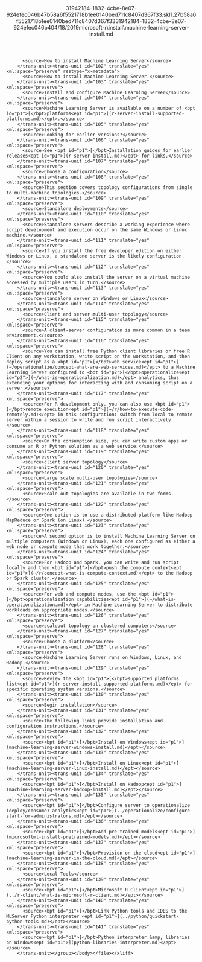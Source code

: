 <?xml version="1.0"?><xliff version="1.2" xmlns="urn:oasis:names:tc:xliff:document:1.2" xmlns:xsi="http://www.w3.org/2001/XMLSchema-instance" xsi:schemaLocation="urn:oasis:names:tc:xliff:document:1.2 xliff-core-1.2-transitional.xsd"><file datatype="xml" original="machine-learning-server-install.md" source-language="en-US" target-language="en-US"><header><tool tool-id="mdxliff" tool-name="mdxliff" tool-version="1.0-d1654b2" tool-company="Microsoft" /><xliffext:skl_file_name xmlns:xliffext="urn:microsoft:content:schema:xliffextensions">31942184-1832-4cbe-8e07-924efec046b47b58a6f5521718b1ee0140bed711c8407d367f33.skl</xliffext:skl_file_name><xliffext:version xmlns:xliffext="urn:microsoft:content:schema:xliffextensions">1.2</xliffext:version><xliffext:ms.openlocfilehash xmlns:xliffext="urn:microsoft:content:schema:xliffextensions">7b58a6f5521718b1ee0140bed711c8407d367f33</xliffext:ms.openlocfilehash><xliffext:ms.sourcegitcommit xmlns:xliffext="urn:microsoft:content:schema:xliffextensions">31942184-1832-4cbe-8e07-924efec046b4</xliffext:ms.sourcegitcommit><xliffext:ms.lasthandoff xmlns:xliffext="urn:microsoft:content:schema:xliffextensions">04/18/2019</xliffext:ms.lasthandoff><xliffext:ms.openlocfilepath xmlns:xliffext="urn:microsoft:content:schema:xliffextensions">microsoft-r\install\machine-learning-server-install.md</xliffext:ms.openlocfilepath></header><body><group id="content" extype="content"><trans-unit id="101" translate="yes" xml:space="preserve" restype="x-metadata">
          <source>How to install Machine Learning Server</source>
        </trans-unit><trans-unit id="102" translate="yes" xml:space="preserve" restype="x-metadata">
          <source>How to install Machine Learning Server.</source>
        </trans-unit><trans-unit id="103" translate="yes" xml:space="preserve">
          <source>Install and configure Machine Learning Server</source>
        </trans-unit><trans-unit id="104" translate="yes" xml:space="preserve">
          <source>Machine Learning Server is available on a number of <bpt id="p1">[</bpt>platforms<ept id="p1">](r-server-install-supported-platforms.md)</ept>.</source>
        </trans-unit><trans-unit id="105" translate="yes" xml:space="preserve">
          <source>Looking for earlier versions?</source>
        </trans-unit><trans-unit id="106" translate="yes" xml:space="preserve">
          <source>See <bpt id="p1">[</bpt>Installation guides for earlier releases<ept id="p1">](r-server-install.md)</ept> for links.</source>
        </trans-unit><trans-unit id="107" translate="yes" xml:space="preserve">
          <source>Choose a configuration</source>
        </trans-unit><trans-unit id="108" translate="yes" xml:space="preserve">
          <source>This section covers topology configurations from single to multi-machine topologies.</source>
        </trans-unit><trans-unit id="109" translate="yes" xml:space="preserve">
          <source>Standalone deployments</source>
        </trans-unit><trans-unit id="110" translate="yes" xml:space="preserve">
          <source>Standalone servers describe a working experience where script development and execution occur on the same Windows or Linux machine.</source>
        </trans-unit><trans-unit id="111" translate="yes" xml:space="preserve">
          <source>If you install the free developer edition on either Windows or Linux, a standalone server is the likely configuration.</source>
        </trans-unit><trans-unit id="112" translate="yes" xml:space="preserve">
          <source>You could also install the server on a virtual machine accessed by multiple users in turn.</source>
        </trans-unit><trans-unit id="113" translate="yes" xml:space="preserve">
          <source>standalone server on Windows or Linux</source>
        </trans-unit><trans-unit id="114" translate="yes" xml:space="preserve">
          <source>Client and server multi-user topology</source>
        </trans-unit><trans-unit id="115" translate="yes" xml:space="preserve">
          <source>A client-server configuration is more common in a team environment.</source>
        </trans-unit><trans-unit id="116" translate="yes" xml:space="preserve">
          <source>You can install free Python client libraries or free R Client on any workstation, write script on the workstation, and then deploy script as a <bpt id="p1">[</bpt>web service<ept id="p1">](~/operationalize/concept-what-are-web-services.md)</ept> to a Machine Learning Server configured to <bpt id="p2">[</bpt>operationalize<ept id="p2">](~/what-is-operationalization.md)</ept> analytics, thus extending your options for interacting with and consuming script on a server.</source>
        </trans-unit><trans-unit id="117" translate="yes" xml:space="preserve">
          <source>For R development only, you can also use <bpt id="p1">[</bpt>remote execution<ept id="p1">](~/r/how-to-execute-code-remotely.md)</ept> in this configuration: switch from local to remote server within a session to write and run script interactively.</source>
        </trans-unit><trans-unit id="118" translate="yes" xml:space="preserve">
          <source>On the consumption side, you can write custom apps or consume an R or Python solution as a web service.</source>
        </trans-unit><trans-unit id="119" translate="yes" xml:space="preserve">
          <source>client server topology</source>
        </trans-unit><trans-unit id="120" translate="yes" xml:space="preserve">
          <source>Large scale multi-user topologies</source>
        </trans-unit><trans-unit id="121" translate="yes" xml:space="preserve">
          <source>Scale-out topologies are available in two forms.</source>
        </trans-unit><trans-unit id="122" translate="yes" xml:space="preserve">
          <source>One option is to use a distributed platform like Hadoop MapReduce or Spark (on Linux).</source>
        </trans-unit><trans-unit id="123" translate="yes" xml:space="preserve">
          <source>A second option is to install Machine Learning Server on multiple computers (Windows or Linux), each one configured as either a web node or compute node that work together.</source>
        </trans-unit><trans-unit id="124" translate="yes" xml:space="preserve">
          <source>For Hadoop and Spark, you can write and run script locally and then <bpt id="p1">[</bpt>push the compute context<ept id="p1">](~/r/concept-what-is-compute-context.md)</ept> to the Hadoop or Spark cluster.</source>
        </trans-unit><trans-unit id="125" translate="yes" xml:space="preserve">
          <source>For web and compute nodes, use the <bpt id="p1">[</bpt>operationalization capabilities<ept id="p1">](~/what-is-operationalization.md)</ept> in Machine Learning Server to distribute workloads on appropriate nodes.</source>
        </trans-unit><trans-unit id="126" translate="yes" xml:space="preserve">
          <source>scaleout topology on clustered computers</source>
        </trans-unit><trans-unit id="127" translate="yes" xml:space="preserve">
          <source>Choose a platform</source>
        </trans-unit><trans-unit id="128" translate="yes" xml:space="preserve">
          <source>Machine Learning Server runs on Windows, Linux, and Hadoop.</source>
        </trans-unit><trans-unit id="129" translate="yes" xml:space="preserve">
          <source>Review the <bpt id="p1">[</bpt>supported platforms list<ept id="p1">](r-server-install-supported-platforms.md)</ept> for specific operating system versions.</source>
        </trans-unit><trans-unit id="130" translate="yes" xml:space="preserve">
          <source>Begin installation</source>
        </trans-unit><trans-unit id="131" translate="yes" xml:space="preserve">
          <source>The following links provide installation and configuration instructions.</source>
        </trans-unit><trans-unit id="132" translate="yes" xml:space="preserve">
          <source><bpt id="p1">[</bpt>Install on Windows<ept id="p1">](machine-learning-server-windows-install.md)</ept></source>
        </trans-unit><trans-unit id="133" translate="yes" xml:space="preserve">
          <source><bpt id="p1">[</bpt>Install on Linux<ept id="p1">](machine-learning-server-linux-install.md)</ept></source>
        </trans-unit><trans-unit id="134" translate="yes" xml:space="preserve">
          <source><bpt id="p1">[</bpt>Install on Hadoop<ept id="p1">](machine-learning-server-hadoop-install.md)</ept></source>
        </trans-unit><trans-unit id="135" translate="yes" xml:space="preserve">
          <source><bpt id="p1">[</bpt>Configure server to operationalize (deploy/consume) analytics<ept id="p1">](../operationalize/configure-start-for-administrators.md)</ept></source>
        </trans-unit><trans-unit id="136" translate="yes" xml:space="preserve">
          <source><bpt id="p1">[</bpt>Add pre-trained models<ept id="p1">](microsoftml-install-pretrained-models.md)</ept></source>
        </trans-unit><trans-unit id="137" translate="yes" xml:space="preserve">
          <source><bpt id="p1">[</bpt>Provision on the cloud<ept id="p1">](machine-learning-server-in-the-cloud.md)</ept></source>
        </trans-unit><trans-unit id="138" translate="yes" xml:space="preserve">
          <source>Local Tools</source>
        </trans-unit><trans-unit id="139" translate="yes" xml:space="preserve">
          <source><bpt id="p1">[</bpt>Microsoft R Client<ept id="p1">](../r-client/what-is-microsoft-r-client.md)</ept></source>
        </trans-unit><trans-unit id="140" translate="yes" xml:space="preserve">
          <source><bpt id="p1">[</bpt>Link Python tools and IDES to the MLServer Python interpreter <ept id="p1">](../python/quickstart-python-tools.md)</ept></source>
        </trans-unit><trans-unit id="141" translate="yes" xml:space="preserve">
          <source><bpt id="p1">[</bpt>Python interpreter &amp; libraries on Windows<ept id="p1">](python-libraries-interpreter.md)</ept></source>
        </trans-unit></group></body></file></xliff>
